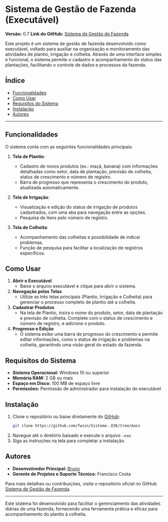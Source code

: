 # Sistema de Gestão de Fazenda (Executável)

**Versão:** 0.7 
**Link do GitHub:** [Sistema de Gestão de Fazenda](https://github.com/fwzin/Sistema-.EXE/tree/main)

Este projeto é um sistema de gestão de fazenda desenvolvido como executável, voltado para auxiliar na organização e monitoramento das atividades de plantio, irrigação e colheita. Através de uma interface simples e funcional, o sistema permite o cadastro e acompanhamento do status das plantações, facilitando o controle de dados e processos da fazenda.

## Índice
- [Funcionalidades](#funcionalidades)
- [Como Usar](#como-usar)
- [Requisitos do Sistema](#requisitos-do-sistema)
- [Instalação](#instalação)
- [Autores](#autores)

---

## Funcionalidades

O sistema conta com as seguintes funcionalidades principais:

1. **Tela de Plantio**:  
   - Cadastro de novos produtos (ex.: maçã, banana) com informações detalhadas como setor, data de plantação, previsão de colheita, status de crescimento e número de registro.
   - Barra de progresso que representa o crescimento do produto, atualizada automaticamente.

2. **Tela de Irrigação**:  
   - Visualização e edição do status de irrigação de produtos cadastrados, com uma aba para navegação entre as opções.
   - Pesquisa de itens pelo número de registro.

3. **Tela de Colheita**:  
   - Acompanhamento das colheitas e possibilidade de indicar problemas.
   - Função de pesquisa para facilitar a localização de registros específicos.

## Como Usar

1. **Abrir o Executável**  
   - Baixe o arquivo executável e clique para abrir o sistema.
2. **Navegação pelas Telas**  
   - Utilize as três telas principais (Plantio, Irrigação e Colheita) para gerenciar o processo completo de plantio até a colheita.
3. **Cadastrar Produtos**  
   - Na tela de Plantio, insira o nome do produto, setor, data de plantação e previsão de colheita. Complete com o status de crescimento e número de registro, e adicione o produto.
4. **Progresso e Edição**  
   - O sistema exibe uma barra de progresso do crescimento e permite editar informações, como o status de irrigação e problemas na colheita, garantindo uma visão geral do estado da fazenda.

## Requisitos do Sistema

- **Sistema Operacional:** Windows 10 ou superior
- **Memória RAM:** 2 GB ou mais
- **Espaço em Disco:** 100 MB de espaço livre
- **Permissões:** Permissão de administrador para instalação do executável

## Instalação

1. Clone o repositório ou baixe diretamente do [GitHub](https://github.com/fwzin/Sistema-.EXE/tree/main):
   ```bash
   git clone https://github.com/fwzin/Sistema-.EXE/tree/main
   ```
2. Navegue até o diretório baixado e execute o arquivo `.exe`.
3. Siga as instruções na tela para completar a instalação.

## Autores

- **Desenvolvedor Principal:** [Bruno](https://github.com/fwzin)
- **Gerente de Projetos e Suporte Técnico:** Francisco Costa

Para mais detalhes ou contribuições, visite o repositório oficial no GitHub: [Sistema de Gestão de Fazenda](https://github.com/fwzin/Sistema-.EXE/tree/main).

--- 

Este sistema foi desenvolvido para facilitar o gerenciamento das atividades diárias de uma fazenda, fornecendo uma ferramenta prática e eficaz para acompanhamento do plantio à colheita.
